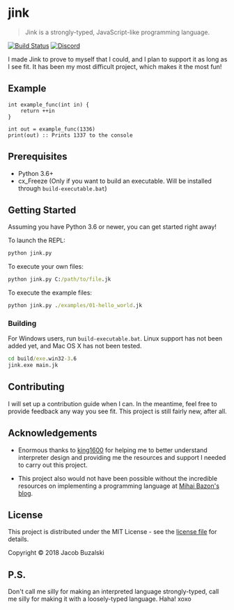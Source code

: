 # jink

> Jink is a strongly-typed, JavaScript-like programming language.

[![Build Status](https://travis-ci.org/jink-lang/jink.svg?branch=master)](https://travis-ci.org/jink-lang/jink) [![Discord](https://img.shields.io/discord/365599795886161941.svg)](https://discord.gg/cWzcQz2)

I made Jink to prove to myself that I could, and I plan to support it as long as I see fit. It has been my most difficult project, which makes it the most fun!

## Example

```jink
int example_func(int in) {
    return ++in
}

int out = example_func(1336)
print(out) :: Prints 1337 to the console
```

## Prerequisites

* Python 3.6+
* cx_Freeze (Only if you want to build an executable. Will be installed through `build-executable.bat`)

## Getting Started

Assuming you have Python 3.6 or newer, you can get started right away!

To launch the REPL:

```cmd
python jink.py
```

To execute your own files:

```cmd
python jink.py C:/path/to/file.jk
```

To execute the example files:

```cmd
python jink.py ./examples/01-hello_world.jk
```

### Building

For Windows users, run `build-executable.bat`. Linux support has not been added yet, and Mac OS X has not been tested.

```cmd
cd build/exe.win32-3.6
jink.exe main.jk
```

## Contributing

I will set up a contribution guide when I can. In the meantime, feel free to provide feedback any way you see fit. This project is still fairly new, after all.

## Acknowledgements

* Enormous thanks to [king1600](https://github.com/king1600) for helping me to better understand interpreter design and providing me the resources and support I needed to carry out this project.

* This project also would not have been possible without the incredible resources on implementing a programming language at [Mihai Bazon's blog](http://lisperator.net).

## License

This project is distributed under the MIT License - see the [license file](LICENSE) for details.

Copyright © 2018 Jacob Buzalski

## P.S.

Don't call me silly for making an interpreted language strongly-typed, call me silly for making it with a loosely-typed language. Haha! xoxo